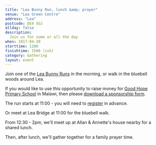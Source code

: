 ```yaml
---
title: "Lea Bunny Run, lunch &amp; prayer"
venue: "Lea Green Centre"
address: "Lea"
postcode: DE4 5GJ
allday: false
description: 
  Join us for some or all the day
when: 2017-04-30
starttime: 1100
finishtime: 1500 (ish)
category: Gathering
layout: event
---
```

Join one of the <a href="http://www.leabunnyrun.co.uk/" target="_blank">Lea Bunny Runs</a> in the morning, or walk in the bluebell woods around Lea.

If you would like to use this opportunity to raise money for <a href="http://www.reaperministries.org.uk/reaper-ministries-in-action/action-in-malawi/good-hope-school-malawi/" target="_blank">Good Hope Primary School</a> in Malawi, then please <a href="/assets/SponsorsfortheFunRun.docx.pdf" target="_blank">download a sponsorship form</a>.

The run starts at 11:00 - you will need to <a href="http://www.leabunnyrun.co.uk/" target="_blank">register</a> in advance.

Or meet at Lea Bridge at 11:00 for the bluebell walk.

From 12:30 - 2pm, we'll meet up at Allan &amp; Annette's house nearby for a shared lunch.

Then, after lunch, we'll gather together for a family prayer time.
